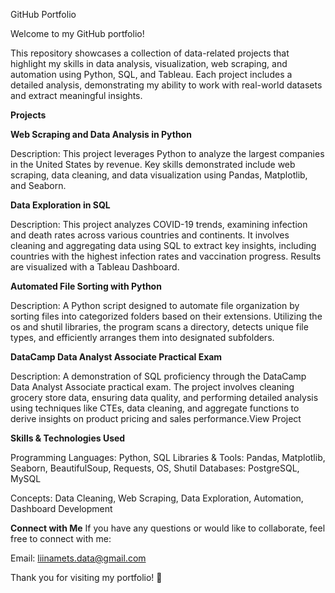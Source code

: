 GitHub Portfolio

Welcome to my GitHub portfolio! 

This repository showcases a collection of data-related projects that highlight my skills in data analysis, 
visualization, web scraping, and automation using Python, SQL, and Tableau. Each project includes a detailed analysis, 
demonstrating my ability to work with real-world datasets and extract meaningful insights.

**Projects**

**Web Scraping and Data Analysis in Python**

Description: This project leverages Python to analyze the largest companies in the United States by revenue. 
Key skills demonstrated include web scraping, data cleaning, and data visualization using Pandas, Matplotlib, and Seaborn.


**Data Exploration in SQL**

Description: This project analyzes COVID-19 trends, examining infection and death rates across various countries and continents. 
It involves cleaning and aggregating data using SQL to extract key insights, including countries with the highest infection rates 
and vaccination progress. Results are visualized with a Tableau Dashboard.


**Automated File Sorting with Python**

Description: A Python script designed to automate file organization by sorting files into categorized folders based on their extensions. 
Utilizing the os and shutil libraries, the program scans a directory, detects unique file types, and efficiently arranges them into designated 
subfolders.

**DataCamp Data Analyst Associate Practical Exam**

Description: A demonstration of SQL proficiency through the DataCamp Data Analyst Associate practical exam. The project involves cleaning grocery 
store data, ensuring data quality, and performing detailed analysis using techniques like CTEs, data cleaning, and aggregate functions to derive 
insights on product pricing and sales performance.View Project

**Skills & Technologies Used**

Programming Languages: Python, SQL
Libraries & Tools: Pandas, Matplotlib, Seaborn, BeautifulSoup, Requests, OS, Shutil
Databases: PostgreSQL, MySQL

Concepts: Data Cleaning, Web Scraping, Data Exploration, Automation, Dashboard Development

**Connect with Me**
If you have any questions or would like to collaborate, feel free to connect with me:

Email: liinamets.data@gmail.com

Thank you for visiting my portfolio! 🚀

